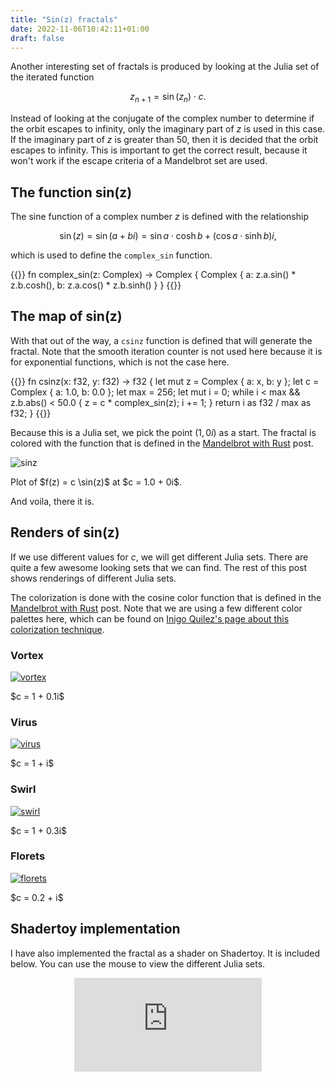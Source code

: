 ```yaml
---
title: "Sin(z) fractals"
date: 2022-11-06T10:42:11+01:00
draft: false
---
```


Another interesting set of fractals is produced by looking at the Julia set of the iterated function

$$
z_{n+1} = \sin (z_n) \cdot c.
$$

Instead of looking at the conjugate of the complex number to determine if the orbit escapes to infinity, only the imaginary part of $z$ is used in this case. If the imaginary part of $z$ is greater than 50, then it is decided that the orbit escapes to infinity. This is important to get the correct result, because it won't work if the escape criteria of a Mandelbrot set are used.

## The function sin(z)

The sine function of a complex number $z$ is defined with the relationship

$$
\sin(z) = \sin(a + bi) = \sin a \cdot \cosh b + (\cos a \cdot \sinh b)i,
$$

which is used to define the `complex_sin` function.

{{<highlight rust>}}
fn complex_sin(z: Complex) -> Complex {
    Complex { 
        a: z.a.sin() * z.b.cosh(),
        b: z.a.cos() * z.b.sinh()
    }
}
{{</highlight>}}

## The map of sin(z)

With that out of the way, a `csinz` function is defined that will generate the fractal.
Note that the smooth iteration counter is not used here because it is for exponential functions, which is not the case here.

{{<highlight rust>}}
fn csinz(x: f32, y: f32) -> f32 {
    let mut z = Complex { a: x, b: y };
    let c = Complex { a: 1.0, b: 0.0 };
    let max = 256;
    let mut i = 0;
    while i < max && z.b.abs() < 50.0 {
        z = c * complex_sin(z);
        i += 1;
    }
    return i as f32 / max as f32;
}
{{</highlight>}}

Because this is a Julia set, we pick the point $(1, 0i)$ as a start. The fractal is colored with the function that is defined in the [Mandelbrot with Rust](mandelbrot-rust) post.

![sinz](/sinz.png)
<figcaption>Plot of $f(z) = c \sin(z)$ at $c = 1.0 + 0i$.</figcaption>

And voila, there it is.

## Renders of sin(z)

If we use different values for $c$, we will get different Julia sets. There are quite a few awesome looking sets that we can find. The rest of this post shows renderings of different Julia sets.

The colorization is done with the cosine color function that is defined in the [Mandelbrot with Rust](mandelbrot-rust) post. Note that we are using a few different color palettes here, which can be found on [Inigo Quilez's page about this colorization technique](https://iquilezles.org/articles/palettes/).

### Vortex

[![vortex](/vortex.png)](/vortex.png)
<figcaption>$c = 1 + 0.1i$</figcaption>

### Virus

[![virus](/virus.png)](/virus.png)
<figcaption>$c = 1 + i$</figcaption>

### Swirl

[![swirl](/swirl.png)](/swirl.png)
<figcaption>$c = 1 + 0.3i$</figcaption>

### Florets

[![florets](/florets.png)](/florets.png)
<figcaption>$c = 0.2 + i$</figcaption>

## Shadertoy implementation

I have also implemented the fractal as a shader on Shadertoy. 
It is included below.
You can use the mouse to view the different Julia sets.

<div style="text-align: center">
    <iframe frameborder="0" src="https://www.shadertoy.com/embed/ms23Dw?gui=true&t=10&paused=true&muted=false" allowfullscreen></iframe>
</div>